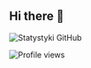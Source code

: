 ## Hi there 👋


![Statystyki GitHub](https://github-readme-stats.vercel.app/api?username=wojciechwelfle&show_icons=true&theme=dark)

![Profile views](https://komarev.com/ghpvc/?username=wojciechwelfle&color=green)

